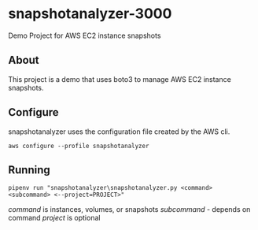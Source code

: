 # snapshotanalyzer-3000

Demo Project for AWS EC2 instance snapshots

## About

This project is a demo that uses boto3 to manage AWS EC2 instance snapshots.

## Configure

snapshotanalyzer uses the configuration file created by the AWS cli.

`aws configure --profile snapshotanalyzer`

## Running

`pipenv run "snapshotanalyzer\snapshotanalyzer.py <command> <subcommand> <--project=PROJECT>"`

*command* is instances, volumes, or snapshots
*subcommand* - depends on command
*project* is optional
